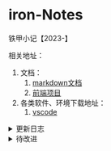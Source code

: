 # iron-Notes
铁甲小记【2023-】

相关地址：

1. 文档：
   1. [markdown文档](https://www.runoob.com/markdown/md-tutorial.html)
   2. [前端项目](https://github.com/lin-xin/vue-manage-system)
2. 各类软件、环境下载地址：
   1. [vscode](https://code.visualstudio.com/)



<details>
<summary>更新日志</summary>

- 2023-11-27:
	- 已完成
		- [x] 学习api请求：GET请求，具体更新在tools/request
		- [x] 更新前端项目
	- 未完成：
		
		- [x] POST请求【2023-11-28】
- 2023-11-28:
	- 已完成
		- [x] 学习api请求：POST请求，具体更新在tools/request
		- [x] 把js和python的脚本都写成可运行的简单程序
	- 未完成：
		- [ ] 将js文件再简化
- 2023-11-29:
	- [x] 更新项目书签
	- [x] 更新后端项目初步模型 
- 2023-12-01:
	- [x] 连接后端与数据库
	- [x] 更换前端项目模板
	- [x] 更新数据库模型文档
- 2023-12-16:
	- [x] 更新前几日数据库刷题记录
- 2024-02-22:
	- [x] 更新前端页面：登录
	- [x] 数据库增加学习记录表
	- [x] 更新后端：登录和学习记录的拉取

</details>

<details>
<summary>待改进</summary>


- [ ] 密码使用MD5加密
- [ ] 请求使用RestAPI风格优化
- [ ] 数据库使用Redis+MySql优化 

	

</details>